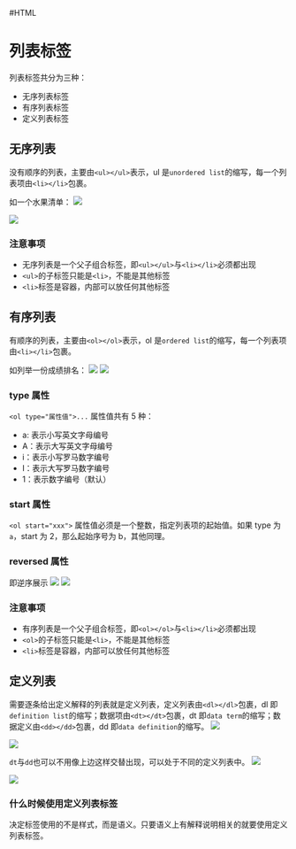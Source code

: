 #HTML 
# 列表标签
列表标签共分为三种：
- 无序列表标签
- 有序列表标签
- 定义列表标签
## 无序列表
没有顺序的列表，主要由`<ul></ul>`表示，ul 是`unordered list`的缩写，每一个列表项由`<li></li>`包裹。

如一个水果清单：
![](../images/20230314223130.png)

![](../images/20230314223148.png)
### 注意事项
- 无序列表是一个父子组合标签，即`<ul></ul>`与`<li></li>`必须都出现
- `<ul>`的子标签只能是`<li>`，不能是其他标签
- `<li>`标签是容器，内部可以放任何其他标签

## 有序列表
有顺序的列表，主要由`<ol></ol>`表示，ol 是`ordered list`的缩写，每一个列表项由`<li></li>`包裹。

如列举一份成绩排名：
![](../images/20230314223749.png)
![](../images/20230314223831.png)

### type 属性
`<ol type="属性值">...`
属性值共有 5 种：
- a: 表示小写英文字母编号
- A：表示大写英文字母编号
- i：表示小写罗马数字编号
- I：表示大写罗马数字编号
- 1：表示数字编号（默认）
### start 属性
`<ol start="xxx">`
属性值必须是一个整数，指定列表项的起始值。如果 type 为`a`，start 为 2，那么起始序号为 b，其他同理。
### reversed 属性
即逆序展示
![](../images/20230314225639.png)
![](../images/20230314225615.png)


### 注意事项
- 有序列表是一个父子组合标签，即`<ol></ol>`与`<li></li>`必须都出现
- `<ol>`的子标签只能是`<li>`，不能是其他标签
- `<li>`标签是容器，内部可以放任何其他标签


## 定义列表
需要逐条给出定义解释的列表就是定义列表，定义列表由`<dl></dl>`包裹，dl 即`definition list`的缩写；数据项由`<dt></dt>`包裹，dt 即`data term`的缩写；数据定义由`<dd></dd>`包裹，dd 即`data definition`的缩写。
![](../images/20230314230144.png)

![](../images/20230314230204.png)


`dt`与`dd`也可以不用像上边这样交替出现，可以处于不同的定义列表中。
![](../images/20230314230531.png)

![](../images/20230314230552.png)



### 什么时候使用定义列表标签

决定标签使用的不是样式，而是语义。只要语义上有解释说明相关的就要使用定义列表标签。



